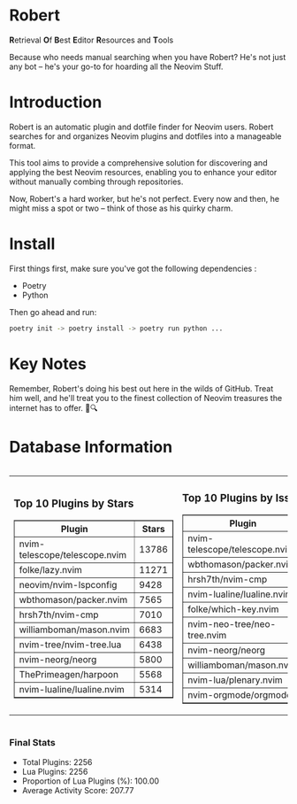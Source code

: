 # Robert

**R**etrieval
**O**f
**B**est
**E**ditor
**R**esources and
**T**ools

Because who needs manual searching when you have Robert?
He's not just any bot – he's your go-to for hoarding all the Neovim Stuff.

# Introduction
Robert is an automatic plugin and dotfile finder for Neovim users. Robert searches for and organizes Neovim plugins and dotfiles into a manageable format.

This tool aims to provide a comprehensive solution for discovering and applying the best Neovim resources, enabling you to enhance your editor without manually combing through repositories.

Now, Robert's a hard worker, but he's not perfect. Every now and then, he might miss a spot or two – think of those as his quirky charm. 

# Install
 First things first, make sure you've got the following dependencies :
  - Poetry 
  - Python 

Then go ahead and run:

```bash
poetry init -> poetry install -> poetry run python ...
```
# Key Notes

Remember, Robert's doing his best out here in the wilds of GitHub. Treat him well, and he'll treat you to the finest collection of Neovim treasures the internet has to offer. 🎩🔍


# Database Information

<div style='display:flex;flex-direction:row;justify-content:space-between;'><table><tr><td><h3>Top 10 Plugins by Stars</h3><table border="1"><tr><th>Plugin</th><th>Stars</th></tr><tr><td>nvim-telescope/telescope.nvim</td><td>13786</td></tr><tr><td>folke/lazy.nvim</td><td>11271</td></tr><tr><td>neovim/nvim-lspconfig</td><td>9428</td></tr><tr><td>wbthomason/packer.nvim</td><td>7565</td></tr><tr><td>hrsh7th/nvim-cmp</td><td>7010</td></tr><tr><td>williamboman/mason.nvim</td><td>6683</td></tr><tr><td>nvim-tree/nvim-tree.lua</td><td>6438</td></tr><tr><td>nvim-neorg/neorg</td><td>5800</td></tr><tr><td>ThePrimeagen/harpoon</td><td>5568</td></tr><tr><td>nvim-lualine/lualine.nvim</td><td>5314</td></tr></table></td><td><h3>Top 10 Plugins by Issues</h3><table border="1"><tr><th>Plugin</th><th>Issues</th></tr><tr><td>nvim-telescope/telescope.nvim</td><td>326</td></tr><tr><td>wbthomason/packer.nvim</td><td>306</td></tr><tr><td>hrsh7th/nvim-cmp</td><td>215</td></tr><tr><td>nvim-lualine/lualine.nvim</td><td>192</td></tr><tr><td>folke/which-key.nvim</td><td>186</td></tr><tr><td>nvim-neo-tree/neo-tree.nvim</td><td>165</td></tr><tr><td>nvim-neorg/neorg</td><td>154</td></tr><tr><td>williamboman/mason.nvim</td><td>152</td></tr><tr><td>nvim-lua/plenary.nvim</td><td>119</td></tr><tr><td>nvim-orgmode/orgmode</td><td>99</td></tr></table></td><td><h3>Top 10 Plugins by Forks</h3><table border="1"><tr><th>Plugin</th><th>Forks</th></tr><tr><td>neovim/nvim-lspconfig</td><td>1992</td></tr><tr><td>nvim-telescope/telescope.nvim</td><td>763</td></tr><tr><td>nvim-tree/nvim-tree.lua</td><td>594</td></tr><tr><td>nvim-lualine/lualine.nvim</td><td>445</td></tr><tr><td>hrsh7th/nvim-cmp</td><td>342</td></tr><tr><td>folke/tokyonight.nvim</td><td>334</td></tr><tr><td>ThePrimeagen/harpoon</td><td>330</td></tr><tr><td>jackMort/ChatGPT.nvim</td><td>288</td></tr><tr><td>nvimdev/lspsaga.nvim</td><td>278</td></tr><tr><td>folke/lazy.nvim</td><td>268</td></tr></table></td></tr></table></div>

### Final Stats
- Total Plugins: 2256
- Lua Plugins: 2256
- Proportion of Lua Plugins (%): 100.00
- Average Activity Score: 207.77
